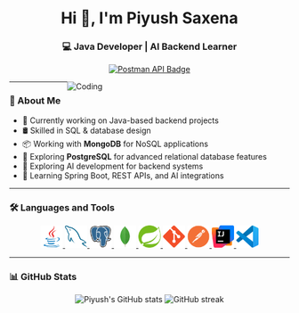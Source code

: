 <h1 align="center">Hi 👋, I'm Piyush Saxena</h1>
<h3 align="center">💻 Java Developer | AI Backend Learner</h3>

<p align="center">
  <a href="https://api.badgr.io/public/assertions/bgATil45SNGfWL-Dj2Hi4g" title="Verify Postman API Badge">
    <img alt="Postman API Badge" src="https://api.badgr.io/public/assertions/bgATil45SNGfWL-Dj2Hi4g/image" height="80"/>
  </a>
</p>

<img align="right" alt="Coding" width="400" src="https://media.giphy.com/media/qgQUggAC3Pfv687qPC/giphy.gif">

---

### 🚀 About Me  
- 🔭 Currently working on Java-based backend projects  
- 🛢 Skilled in SQL & database design  
- 📦 Working with **MongoDB** for NoSQL applications  
- 🐘 Exploring **PostgreSQL** for advanced relational database features  
- 🤖 Exploring AI development for backend systems  
- 🌱 Learning Spring Boot, REST APIs, and AI integrations  

---

### 🛠 Languages and Tools

<p align="center">
  <a href="https://www.java.com/" target="_blank" rel="noreferrer">
    <img src="https://raw.githubusercontent.com/devicons/devicon/master/icons/java/java-original.svg" alt="Java" width="40" height="40"/>
  </a>
  <a href="https://www.mysql.com/" target="_blank" rel="noreferrer">
    <img src="https://raw.githubusercontent.com/devicons/devicon/master/icons/mysql/mysql-original.svg" alt="MySQL" width="40" height="40"/>
  </a>
  <a href="https://www.postgresql.org/" target="_blank" rel="noreferrer">
    <img src="https://raw.githubusercontent.com/devicons/devicon/master/icons/postgresql/postgresql-original.svg" alt="PostgreSQL" width="40" height="40"/>
  </a>
  <a href="https://www.mongodb.com/" target="_blank" rel="noreferrer">
    <img src="https://raw.githubusercontent.com/devicons/devicon/master/icons/mongodb/mongodb-original.svg" alt="MongoDB" width="40" height="40"/>
  </a>
  <a href="https://spring.io/projects/spring-boot" target="_blank" rel="noreferrer">
    <img src="https://raw.githubusercontent.com/devicons/devicon/master/icons/spring/spring-original.svg" alt="Spring Boot" width="40" height="40"/>
  </a>
  <a href="https://git-scm.com/" target="_blank" rel="noreferrer">
    <img src="https://raw.githubusercontent.com/devicons/devicon/master/icons/git/git-original.svg" alt="Git" width="40" height="40"/>
  </a>
  <a href="https://www.postman.com/" target="_blank" rel="noreferrer">
    <img src="https://raw.githubusercontent.com/devicons/devicon/master/icons/postman/postman-original.svg" alt="Postman" width="40" height="40"/>
  </a>
  <a href="https://www.jetbrains.com/idea/" target="_blank" rel="noreferrer">
    <img src="https://raw.githubusercontent.com/devicons/devicon/master/icons/intellij/intellij-original.svg" alt="IntelliJ IDEA" width="40" height="40"/>
  </a>
  <a href="https://code.visualstudio.com/" target="_blank" rel="noreferrer">
    <img src="https://raw.githubusercontent.com/devicons/devicon/master/icons/vscode/vscode-original.svg" alt="Visual Studio Code" width="40" height="40"/>
  </a>
</p>

---

### 📊 GitHub Stats  
<p align="center">
  <img src="https://github-readme-stats.vercel.app/api?username=PiyushSaxena05&show_icons=true&theme=radical&v=1" alt="Piyush's GitHub stats" height="180" />
  <img src="https://github-readme-streak-stats.herokuapp.com/?user=PiyushSaxena05&theme=radical&v=1" alt="GitHub streak" height="180" />
</p>
